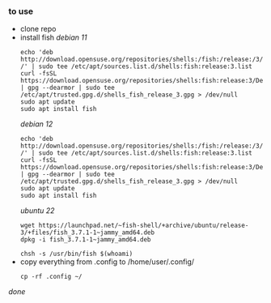 ### to use
 - clone repo
 - install fish 
    *debian 11*
    ```shell
    echo 'deb http://download.opensuse.org/repositories/shells:/fish:/release:/3/Debian_11/ /' | sudo tee /etc/apt/sources.list.d/shells:fish:release:3.list
    curl -fsSL https://download.opensuse.org/repositories/shells:fish:release:3/Debian_11/Release.key | gpg --dearmor | sudo tee /etc/apt/trusted.gpg.d/shells_fish_release_3.gpg > /dev/null
    sudo apt update
    sudo apt install fish
    ```
    *debian 12*
    ```shell
    echo 'deb http://download.opensuse.org/repositories/shells:/fish:/release:/3/Debian_12/ /' | sudo tee /etc/apt/sources.list.d/shells:fish:release:3.list
    curl -fsSL https://download.opensuse.org/repositories/shells:fish:release:3/Debian_12/Release.key | gpg --dearmor | sudo tee /etc/apt/trusted.gpg.d/shells_fish_release_3.gpg > /dev/null
    sudo apt update
    sudo apt install fish
    ```
   *ubuntu 22*
   ```shell
   wget https://launchpad.net/~fish-shell/+archive/ubuntu/release-3/+files/fish_3.7.1-1~jammy_amd64.deb
   dpkg -i fish_3.7.1-1~jammy_amd64.deb
   ```
   `chsh -s /usr/bin/fish $(whoami)`
 - copy everything from .config to /home/user/.config/
   ```shell
   cp -rf .config ~/
   ```
*done*
